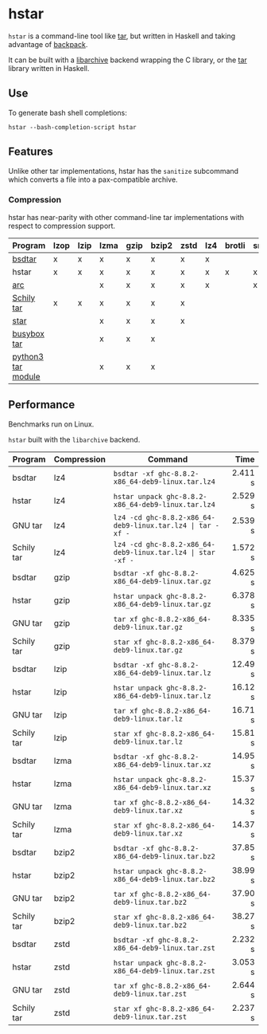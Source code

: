 # hstar

`hstar` is a command-line tool like [tar](https://www.gnu.org/software/tar/),
but written in Haskell and taking advantage of
[backpack](http://blog.ezyang.com/category/haskell/backpack/).

It can be built with
a [libarchive](http://hackage.haskell.org/package/libarchive) backend wrapping
the C library, or the [tar](http://hackage.haskell.org/package/tar) library
written in Haskell.

## Use

To generate bash shell completions:

```
hstar --bash-completion-script hstar
```

## Features

Unlike other tar implementations, hstar has the `sanitize` subcommand which
converts a file into a pax-compatible archive.

### Compression

hstar has near-parity with other command-line tar implementations with respect
to compression support.

| Program | lzop | lzip | lzma | gzip | bzip2 | zstd | lz4 | brotli | snappy | lrzip |
| ------- | ---- | ---- | ---- | ---- | ----- | ---- | --- | ------ | ------ | ----- |
| [bsdtar](http://libarchive.org/) | x | x | x | x | x | x | x | | | x |
| hstar | x | x | x | x | x | x | x | x | x | |
| [arc](https://github.com/mholt/archiver) | | | x | x | x | x | x | | x | |
| [Schily tar](http://cdrtools.sourceforge.net/private/star.html) | x | x | x | x | x | x | | | | |
| [star](https://crates.io/crates/star) | | | x | x | x | x | | | |
| [busybox tar](https://www.busybox.net/) | | | x | x | x | | | | | |
| [python3 tar module](https://docs.python.org/3/library/tarfile.html#command-line-interface) | | | x | x | x | | | | | |

## Performance

Benchmarks run on Linux.

`hstar` built with the `libarchive` backend.

| Program | Compression | Command | Time |
| ------- | ----------- | ------- | ---: |
| bsdtar | lz4 | `bsdtar -xf ghc-8.8.2-x86_64-deb9-linux.tar.lz4` | 2.411 s |
| hstar | lz4 | `hstar unpack ghc-8.8.2-x86_64-deb9-linux.tar.lz4` | 2.529 s |
| GNU tar | lz4 | `lz4 -cd ghc-8.8.2-x86_64-deb9-linux.tar.lz4 \| tar -xf -` | 2.539 s |
| Schily tar | lz4 | `lz4 -cd ghc-8.8.2-x86_64-deb9-linux.tar.lz4 \| star -xf -` | 1.572 s |
| bsdtar | gzip | `bsdtar -xf ghc-8.8.2-x86_64-deb9-linux.tar.gz` | 4.625 s |
| hstar | gzip | `hstar unpack ghc-8.8.2-x86_64-deb9-linux.tar.gz` | 6.378 s |
| GNU tar | gzip | `tar xf ghc-8.8.2-x86_64-deb9-linux.tar.gz` | 8.335 s |
| Schily tar | gzip | `star xf ghc-8.8.2-x86_64-deb9-linux.tar.gz` | 8.379 s |
| bsdtar | lzip | `bsdtar -xf ghc-8.8.2-x86_64-deb9-linux.tar.lz` | 12.49 s |
| hstar | lzip | `hstar unpack ghc-8.8.2-x86_64-deb9-linux.tar.lz` | 16.12 s |
| GNU tar | lzip | `tar xf ghc-8.8.2-x86_64-deb9-linux.tar.lz` | 16.71 s |
| Schily tar | lzip | `star xf ghc-8.8.2-x86_64-deb9-linux.tar.lz` | 15.81 s |
| bsdtar | lzma | `bsdtar -xf ghc-8.8.2-x86_64-deb9-linux.tar.xz` | 14.95 s |
| hstar | lzma | `hstar unpack ghc-8.8.2-x86_64-deb9-linux.tar.xz` | 15.37 s |
| GNU tar | lzma | `tar xf ghc-8.8.2-x86_64-deb9-linux.tar.xz` | 14.32 s |
| Schily tar | lzma | `star xf ghc-8.8.2-x86_64-deb9-linux.tar.xz` | 14.37 s |
| bsdtar | bzip2 | `bsdtar -xf ghc-8.8.2-x86_64-deb9-linux.tar.bz2` | 37.85 s |
| hstar | bzip2 | `hstar unpack ghc-8.8.2-x86_64-deb9-linux.tar.bz2` | 38.99 s |
| GNU tar | bzip2 | `tar xf ghc-8.8.2-x86_64-deb9-linux.tar.bz2` | 37.90 s |
| Schily tar | bzip2 | `star xf ghc-8.8.2-x86_64-deb9-linux.tar.bz2` | 38.27 s |
| bsdtar | zstd | `bsdtar -xf ghc-8.8.2-x86_64-deb9-linux.tar.zst` | 2.232 s |
| hstar | zstd | `hstar unpack ghc-8.8.2-x86_64-deb9-linux.tar.zst` | 3.053 s |
| GNU tar | zstd | `tar xf ghc-8.8.2-x86_64-deb9-linux.tar.zst` | 2.644 s |
| Schily tar | zstd | `star xf ghc-8.8.2-x86_64-deb9-linux.tar.zst` | 2.237 s |
